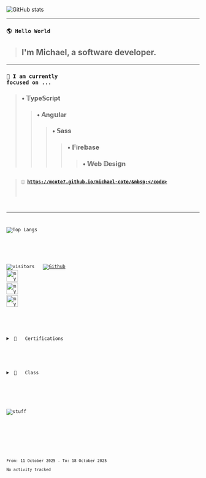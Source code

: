 ![GitHub stats](https://github-readme-stats.vercel.app/api?username=mcote7&show_icons=true&theme=react)

<hr>

### <code>🌎 Hello World&nbsp;</code>
> ## I'm Michael, a software developer.
---
### <code>🎯 I am currently focused on&nbsp;...&nbsp;</code>
> ### &bull;&nbsp;&Topf;ype&Sopf;cript<br>
>> ### &bull;&nbsp;&Aopf;ng&uopf;lar<br>
>>> ### &bull;&nbsp;&Sopf;ass<br>
>>>> ### &bull;&nbsp;&Fopf;ire&bopf;ase<br>
>>>>> ### &bull;&nbsp;&Wopf;eb &Dopf;esi&gopf;n<br>
##
> #### <code>🚀&nbsp;https://mcote7.github.io/michael-cote/&nbsp;</code>
---

![Top Langs](https://github-readme-stats.vercel.app/api/top-langs/?username=mcote7&layout=compact&theme=react)

<br>

![visitors](https://visitor-badge.laobi.icu/badge?page_id=mcote7.mcote7)&nbsp;&nbsp;
[![Github](https://img.shields.io/github/followers/mcote7?label=Follow&style=social)](https://github.com/mcote7)&nbsp;&nbsp;
<img src="ai-orb-transparent.gif" alt="my" width="30"/>&nbsp;
<img src="ai-orb-transparent.gif" alt="my" width="30"/>&nbsp;
<img src="ai-orb-transparent.gif" alt="my" width="30"/>&nbsp;

#

<details>
<summary>&nbsp;📜&nbsp;&nbsp;&nbsp;Certifications</summary>
<br>

```json
{
  "course": NgRx_Store_&_Effects,
  "institution": "Ultimate Courses",
  "date": "August 2021",
  "id": 15
},
{
  "course": RxJS_masterclass,
  "institution": "Ultimate Courses",
  "date": "July 2021",
  "id": 14
},
{
  "course": JS_advanced,
  "institution": "Udemy",
  "date": "July 2021",
  "id": 13
},
{
  "course": Ultimate_Angular,
  "institution": "Ultimate Courses",
  "date": "July 2021",
  "id": 12
},
{
  "course": UX_UI_design,
  "institution": "Udemy",
  "date": "July 2021",
  "id": 11
},
{
  "course": RxJS_basics,
  "institution": "Ultimate Courses",
  "date": "June 2021",
  "id": 10
},
{
  "course": TypeScript_master_class,
  "institution": "Ultimate Courses",
  "date": "June 2021",
  "id": 9
},
{
  "course": TypeScript_basics,
  "institution": "Ultimate Courses",
  "date": "May 2021",
  "id": 8
},
{
  "course": Design_thinking,
  "institution": "Udemy",
  "date": "May 2021",
  "id": 7
},
{
  "course": SASS_workflow,
  "institution": "Udemy",
  "date": "May 2021",
  "id": 6
},
{
  "course": Angular_4+,
  "institution": "Code with Mosh",
  "date": "April 2021",
  "id": 5
},
{
  "course": JavaScript_es6,
  "institution": "Udemy",
  "date": "March 2021",
  "id": 4
},
{
  "course": Redux_architecture,
  "institution": "Code with Mosh",
  "date": "July 2021",
  "id": 3
},
{
  "course": React_library,
  "institution": "Code with Mosh",
  "date": "June 2020",
  "id": 2
},
{
  "certification": Full-stack_web_development,
  "institution": "Coding Dojo",
  "date": "June 2020",
  "id": 1
}
```

</details>

#

<details>
<summary>&nbsp;🍕&nbsp;&nbsp;&nbsp;Class</summary>
<br>

```typescript
  
interface SizesInterface {
  availableSizes: string[];
}
abstract class Sizes implements SizesInterface {
  constructor(protected sizes: string[]) {}
  set availableSizes(sizes: string[]) {
    this.sizes = sizes;
  }
  get availableSizes() {
    return this.sizes
  }
} 
interface PizzaInterface extends SizesInterface {
  readonly name: string;
  toppings: string[];
  updateSizes(sizes: string[]): void;
  addTopping(topping: string): void;
}
export class Pizza extends Sizes implements PizzaInterface {
  public name: string;
  toppings: string[] = [];
  constructor(readonly name: string, sizes: string[]){
    super(sizes);  
  }
  public updateSizes(sizes: string[]) {
    this.sizes = sizes;
  }
  public addTopping(topping: string) {
    this.toppings.push(topping);
  }
}  
const pizza = new Pizza('pepperoni', ['small','x-large']);
pizza.addTopping('pepperoni');
pizza.updateSizes(['large']); 
class Coupon {
  static allowed = ['pepperoni','large'];
  static create(percentage: number) {
    return `PIZZA_COUPON_${percentage}%_OFF`;
  }
}
Coupon.create(25);

```

</details>

#

![stuff](https://github-profile-trophy.vercel.app/?username=mcote7&theme=darkhub&margin-w=10&column=7)

#

<!--START_SECTION:waka-->

```txt
From: 11 October 2025 - To: 18 October 2025

No activity tracked
```

<!--END_SECTION:waka-->
